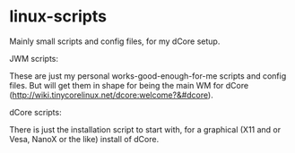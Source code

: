 linux-scripts
=============

Mainly small scripts and config files, for my dCore setup.

JWM scripts:

These are just my personal works-good-enough-for-me scripts and config files.
But will get them in shape for being the main WM for dCore (http://wiki.tinycorelinux.net/dcore:welcome?&#dcore).

dCore scripts:

There is just the installation script to start with, for a graphical (X11 and or Vesa, NanoX or the like) install of dCore.
